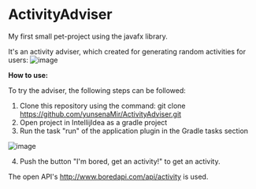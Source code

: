 # ActivityAdviser
My first small pet-project using the javafx library. 

It's an activity adviser, which created for generating random activities for users: 
![image](https://user-images.githubusercontent.com/93487317/140608758-d18d1224-ec64-48f1-ac52-8666c58d0f65.png)

**How to use:**

To try the adviser, the following steps can be followed:

1) Clone this repository using the command: git clone https://github.com/yunsenaMir/ActivityAdviser.git
2) Open project in IntellijIdea as a gradle project
3) Run the task "run" of the application plugin in the Gradle tasks section

![image](https://user-images.githubusercontent.com/93487317/140608771-0ebb24be-8c28-4092-abbd-b164ff842a84.png)

4) Push the button "I'm bored, get an activity!" to get an activity.

The open API's http://www.boredapi.com/api/activity is used. 
